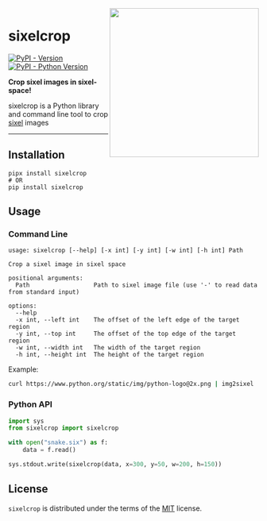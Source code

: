<img src="https://user-images.githubusercontent.com/12154190/199075915-04265c49-5392-4126-b34f-21bdff5cdc28.png" align="right" width="300">

# sixelcrop

[![PyPI - Version](https://img.shields.io/pypi/v/sixelcrop.svg)](https://pypi.org/project/sixelcrop)
[![PyPI - Python Version](https://img.shields.io/pypi/pyversions/sixelcrop.svg)](https://pypi.org/project/sixelcrop)


**Crop sixel images in sixel-space!**

sixelcrop is a Python library and command line tool to crop [sixel](https://en.wikipedia.org/wiki/Sixel) images

-----

## Installation

```console
pipx install sixelcrop
# OR
pip install sixelcrop
```

## Usage

### Command Line

```
usage: sixelcrop [--help] [-x int] [-y int] [-w int] [-h int] Path

Crop a sixel image in sixel space

positional arguments:
  Path                  Path to sixel image file (use '-' to read data from standard input)

options:
  --help
  -x int, --left int    The offset of the left edge of the target region
  -y int, --top int     The offset of the top edge of the target region
  -w int, --width int   The width of the target region
  -h int, --height int  The height of the target region

```

Example:

```bash
curl https://www.python.org/static/img/python-logo@2x.png | img2sixel | sixelcrop -x 10 -y 15 -w 120 -h 125 -
```

### Python API

```python
import sys
from sixelcrop import sixelcrop

with open("snake.six") as f:
    data = f.read()

sys.stdout.write(sixelcrop(data, x=300, y=50, w=200, h=150))
```

## License

`sixelcrop` is distributed under the terms of the [MIT](https://spdx.org/licenses/MIT.html) license.
